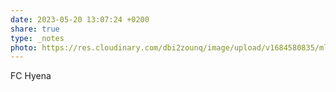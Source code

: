 ```yaml
---
date: 2023-05-20 13:07:24 +0200
share: true
type: _notes
photo: https://res.cloudinary.com/dbi2zounq/image/upload/v1684580835/mluqdrj0gu1b9oyjsi8p.jpg
---
```

FC Hyena
